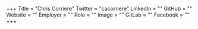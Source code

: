 +++
Title = "Chris Corriere"
Twitter = "cacorriere"
LinkedIn = ""
GitHub = ""
Website = ""
Employer = ""
Role = ""
Image = ""
GitLab = ""
Facebook = ""
+++
